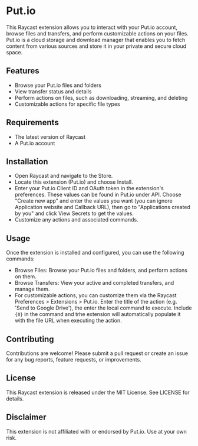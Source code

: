 # Put.io

This Raycast extension allows you to interact with your Put.io account, browse files and transfers, and perform customizable actions on your files. Put.io is a cloud storage and download manager that enables you to fetch content from various sources and store it in your private and secure cloud space.

## Features

- Browse your Put.io files and folders
- View transfer status and details
- Perform actions on files, such as downloading, streaming, and deleting
- Customizable actions for specific file types

## Requirements

- The latest version of Raycast
- A Put.io account

## Installation

- Open Raycast and navigate to the Store.
- Locate this extension (Put.io) and choose Install.
- Enter your Put.io Client ID and OAuth token in the extension's preferences. These values can be found in Put.io under API. Choose "Create new app" and enter the values you want (you can ignore Application website and Callback URL), then go to "Applications created by you" and click View Secrets to get the values.
- Customize any actions and associated commands.

## Usage

Once the extension is installed and configured, you can use the following commands:

- Browse Files: Browse your Put.io files and folders, and perform actions on them.
- Browse Transfers: View your active and completed transfers, and manage them.
- For customizable actions, you can customize them via the Raycast Preferences > Extensions > Put.io. Enter the title of the action (e.g. 'Send to Google Drive'), the enter the local command to execute. Include `{0}` in the command and trhe extension will automatically populate it with the file URL when executing the action.

## Contributing

Contributions are welcome! Please submit a pull request or create an issue for any bug reports, feature requests, or improvements.

## License

This Raycast extension is released under the MIT License. See LICENSE for details.

## Disclaimer

This extension is not affiliated with or endorsed by Put.io. Use at your own risk.
